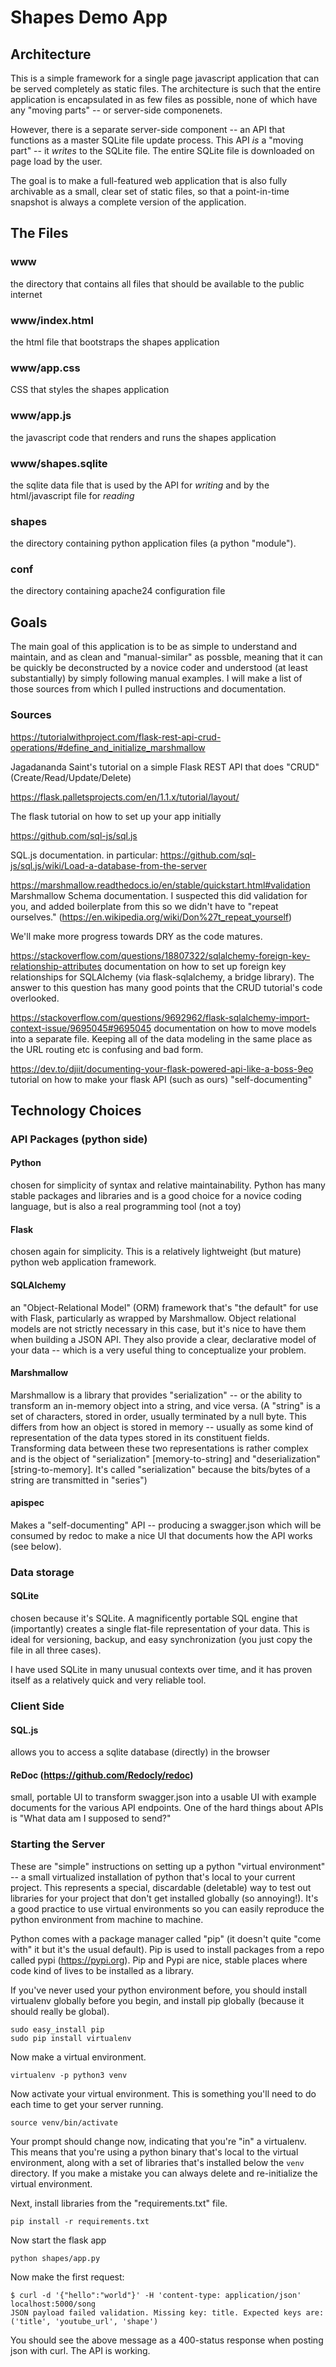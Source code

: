 # Shapes Demo App

## Architecture

This is a simple framework for a single page javascript application that can be served completely 
as static files. The architecture is such that the entire application is encapsulated in as few 
files as possible, none of which have any "moving parts" -- or server-side componenets.

However, there is a separate server-side component -- an API that functions as a master SQLite file 
update process. This API *is* a "moving part" -- it *writes* to the SQLite file. The entire SQLite 
file is downloaded on page load by the user.

The goal is to make a full-featured web application that is also fully archivable as a small,
clear set of static files, so that a point-in-time snapshot is always a complete version of the
application.

## The Files

### www

the directory that contains all files that should be available to the public internet

### www/index.html

the html file that bootstraps the shapes application

### www/app.css

CSS that styles the shapes application

### www/app.js

the javascript code that renders and runs the shapes application

### www/shapes.sqlite

the sqlite data file that is used by the API for _writing_ and by the html/javascript file for _reading_

### shapes

the directory containing python application files (a python "module").

### conf

the directory containing apache24 configuration file

## Goals

The main goal of this application is to be as simple to understand and maintain, and as clean
and "manual-similar" as possble, meaning that it can be quickly be deconstructed by a novice
coder and understood (at least substantially) by simply following manual examples. I will
make a list of those sources from which I pulled instructions and documentation.

### Sources
 
https://tutorialwithproject.com/flask-rest-api-crud-operations/#define_and_initialize_marshmallow

Jagadananda Saint's tutorial on a simple Flask REST API that does "CRUD" (Create/Read/Update/Delete)

https://flask.palletsprojects.com/en/1.1.x/tutorial/layout/

The flask tutorial on how to set up your app initially

https://github.com/sql-js/sql.js

SQL.js documentation. in particular: https://github.com/sql-js/sql.js/wiki/Load-a-database-from-the-server

https://marshmallow.readthedocs.io/en/stable/quickstart.html#validation
Marshmallow Schema documentation. I suspected this did validation for you, and added boilerplate
from this so we didn't have to "repeat ourselves." (https://en.wikipedia.org/wiki/Don%27t_repeat_yourself)

We'll make more progress towards DRY as the code matures.

https://stackoverflow.com/questions/18807322/sqlalchemy-foreign-key-relationship-attributes
documentation on how to set up foreign key relationships for SQLAlchemy (via flask-sqlalchemy,
a bridge library). The answer to this question has many good points that the CRUD tutorial's code
overlooked.

https://stackoverflow.com/questions/9692962/flask-sqlalchemy-import-context-issue/9695045#9695045
documentation on how to move models into a separate file. Keeping all of the data modeling
in the same place as the URL routing etc is confusing and bad form.

https://dev.to/djiit/documenting-your-flask-powered-api-like-a-boss-9eo
tutorial on how to make your flask API (such as ours) "self-documenting"

## Technology Choices

### API Packages (python side)

#### Python
chosen for simplicity of syntax and relative maintainability. Python has many stable
packages and libraries and is a good choice for a novice coding language, but is also a real
programming tool (not a toy)

#### Flask
chosen again for simplicity. This is a relatively lightweight (but mature) python web
application framework.

#### SQLAlchemy
an "Object-Relational Model" (ORM) framework that's "the default" for use with 
Flask, particularly as wrapped by Marshmallow. Object relational models are not
strictly necessary in this case, but it's nice to have them when building a JSON
API. They also provide a clear, declarative model of your data -- which is a very
useful thing to conceptualize your problem.

#### Marshmallow
Marshmallow is a library that provides "serialization" -- or the ability to transform
an in-memory object into a string, and vice versa. (A "string" is a set of characters,
stored in order, usually terminated by a null byte. This differs from how an object
is stored in memory -- usually as some kind of representation of the data types
stored in its constituent fields. Transforming data between these two representations
is rather complex and is the object of "serialization" [memory-to-string] and "deserialization"
[string-to-memory]. It's called "serialization" because the bits/bytes of a string are 
transmitted in "series")

#### apispec
Makes a "self-documenting" API -- producing a swagger.json which will be consumed
by redoc to make a nice UI that documents how the API works (see below).

### Data storage

#### SQLite
chosen because it's SQLite. A magnificently portable SQL engine that (importantly)
creates a single flat-file representation of your data. This is ideal for versioning, 
backup, and easy synchronization (you just copy the file in all three cases).

I have used SQLite in many unusual contexts over time, and it has proven itself as a 
relatively quick and very reliable tool.

### Client Side

#### SQL.js
allows you to access a sqlite database (directly) in the browser

#### ReDoc (https://github.com/Redocly/redoc)
small, portable UI to transform swagger.json into a usable UI with example documents
for the various API endpoints. One of the hard things about APIs is "What data am I 
supposed to send?"

### Starting the Server

These are "simple" instructions on setting up a python "virtual environment" -- a small
virtualized installation of python that's local to your current project. This represents
a special, discardable (deletable) way to test out libraries for your project that don't
get installed globally (so annoying!). It's a good practice to use virtual environments
so you can easily reproduce the python environment from machine to machine.

Python comes with a package manager called "pip" (it doesn't quite "come with" it but
it's the usual default). Pip is used to install packages from a repo called pypi (https://pypi.org).
Pip and Pypi are nice, stable places where code kind of lives to be installed as a library.

If you've never used your python environment before, you should install virtualenv globally before
you begin, and install pip globally (because it should really be global).

```
sudo easy_install pip
sudo pip install virtualenv
```

Now make a virtual environment.

```
virtualenv -p python3 venv
```

Now activate your virtual environment. This is something you'll need to do each time to get
your server running.

```
source venv/bin/activate
```

Your prompt should change now, indicating that you're "in" a virtualenv. This means that you're
using a python binary that's local to the virtual environment, along with a set of libraries that's
installed below the `venv` directory. If you make a mistake you can always delete and re-initialize
the virtual environment.

Next, install libraries from the "requirements.txt" file.

```
pip install -r requirements.txt
```

Now start the flask app

```
python shapes/app.py
```

Now make the first request:

```
$ curl -d '{"hello":"world"}' -H 'content-type: application/json' localhost:5000/song
JSON payload failed validation. Missing key: title. Expected keys are: ('title', 'youtube_url', 'shape')
```

You should see the above message as a 400-status response when posting json with curl. The API is working.
